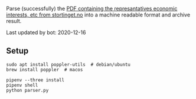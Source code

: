 Parse (successfully) the [PDF containing the represantatives economic interests, etc from stortinget.no](https://www.stortinget.no/no/Stortinget-og-demokratiet/Representantene/Okonomiske-interesser/) into a machine readable format and archive result.

Last updated by bot: 2020-12-16

## Setup
    sudo apt install poppler-utils  # debian/ubuntu
    brew install poppler  # macos

    pipenv --three install
    pipenv shell
    python parser.py
